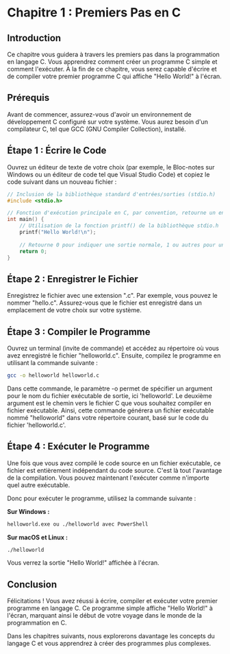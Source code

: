 # Chapitre 1 : Premiers Pas en C

## Introduction
Ce chapitre vous guidera à travers les premiers pas dans la programmation en langage C. Vous apprendrez comment créer un programme C simple et comment l'exécuter. À la fin de ce chapitre, vous serez capable d'écrire et de compiler votre premier programme C qui affiche "Hello World!" à l'écran.

## Prérequis
Avant de commencer, assurez-vous d'avoir un environnement de développement C configuré sur votre système. Vous aurez besoin d'un compilateur C, tel que GCC (GNU Compiler Collection), installé.

## Étape 1 : Écrire le Code
Ouvrez un éditeur de texte de votre choix (par exemple, le Bloc-notes sur Windows ou un éditeur de code tel que Visual Studio Code) et copiez le code suivant dans un nouveau fichier :

```c
// Inclusion de la bibliothèque standard d'entrées/sorties (stdio.h)
#include <stdio.h>

// Fonction d'exécution principale en C, par convention, retourne un entier avec le type int pour indiquer une sortie normale ou une sortie d'erreur
int main() {
    // Utilisation de la fonction printf() de la bibliothèque stdio.h
    printf("Hello World!\n");
    
    // Retourne 0 pour indiquer une sortie normale, 1 ou autres pour une sortie d'erreur
    return 0;
}
```

## Étape 2 : Enregistrer le Fichier
Enregistrez le fichier avec une extension ".c". Par exemple, vous pouvez le nommer "hello.c". Assurez-vous que le fichier est enregistré dans un emplacement de votre choix sur votre système.

## Étape 3 : Compiler le Programme
Ouvrez un terminal (invite de commande) et accédez au répertoire où vous avez enregistré le fichier "helloworld.c". Ensuite, compilez le programme en utilisant la commande suivante :

```bash
gcc -o helloworld helloworld.c
```

Dans cette commande, le paramètre -o permet de spécifier un argument pour le nom du fichier exécutable de sortie, ici 'helloworld'. Le deuxième argument est le chemin vers le fichier C que vous souhaitez compiler en fichier exécutable. Ainsi, cette commande générera un fichier exécutable nommé "helloworld" dans votre répertoire courant, basé sur le code du fichier 'helloworld.c'.

## Étape 4 : Exécuter le Programme

Une fois que vous avez compilé le code source en un fichier exécutable, ce fichier est entièrement indépendant du code source. C'est là tout l'avantage de la compilation. Vous pouvez maintenant l'exécuter comme n'importe quel autre exécutable.

Donc pour exécuter le programme, utilisez la commande suivante :

**Sur Windows :**

```bash
helloworld.exe ou ./helloworld avec PowerShell
```

**Sur macOS et Linux :**

```bash
./helloworld
```

Vous verrez la sortie "Hello World!" affichée à l'écran.

## Conclusion
Félicitations ! Vous avez réussi à écrire, compiler et exécuter votre premier programme en langage C. Ce programme simple affiche "Hello World!" à l'écran, marquant ainsi le début de votre voyage dans le monde de la programmation en C.

Dans les chapitres suivants, nous explorerons davantage les concepts du langage C et vous apprendrez à créer des programmes plus complexes.
